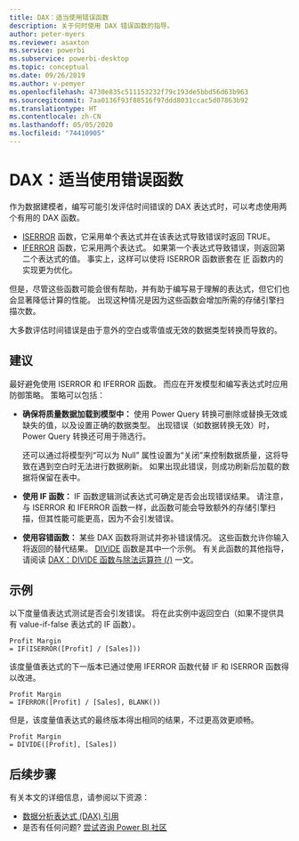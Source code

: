 ```yaml
---
title: DAX：适当使用错误函数
description: 关于何时使用 DAX 错误函数的指导。
author: peter-myers
ms.reviewer: asaxton
ms.service: powerbi
ms.subservice: powerbi-desktop
ms.topic: conceptual
ms.date: 09/26/2019
ms.author: v-pemyer
ms.openlocfilehash: 4730e835c511153232f79c193de5bbd56d63b963
ms.sourcegitcommit: 7aa0136f93f88516f97ddd8031ccac5d07863b92
ms.translationtype: HT
ms.contentlocale: zh-CN
ms.lasthandoff: 05/05/2020
ms.locfileid: "74410905"
---
```

# <a name="dax-appropriate-use-of-error-functions"></a>DAX：适当使用错误函数

作为数据建模者，编写可能引发评估时间错误的 DAX 表达式时，可以考虑使用两个有用的 DAX 函数。

- [ISERROR](/dax/iserror-function-dax) 函数，它采用单个表达式并在该表达式导致错误时返回 TRUE。
- [IFERROR](/dax/iferror-function-dax) 函数，它采用两个表达式。 如果第一个表达式导致错误，则返回第二个表达式的值。 事实上，这样可以使将 ISERROR 函数嵌套在 [IF](/dax/if-function-dax) 函数内的实现更为优化。

但是，尽管这些函数可能会很有帮助，并有助于编写易于理解的表达式，但它们也会显著降低计算的性能。 出现这种情况是因为这些函数会增加所需的存储引擎扫描次数。

大多数评估时间错误是由于意外的空白或零值或无效的数据类型转换而导致的。

## <a name="recommendations"></a>建议

最好避免使用 ISERROR 和 IFERROR 函数。 而应在开发模型和编写表达式时应用防御策略。 策略可以包括：

- **确保将质量数据加载到模型中：** 使用 Power Query 转换可删除或替换无效或缺失的值，以及设置正确的数据类型。 出现错误（如数据转换无效）时，Power Query 转换还可用于筛选行。

    还可以通过将模型列“可以为 Null”  属性设置为“关闭”来控制数据质量，这将导致在遇到空白时无法进行数据刷新。 如果出现此错误，则成功刷新后加载的数据将保留在表中。
- **使用 IF 函数：** IF 函数逻辑测试表达式可确定是否会出现错误结果。 请注意，与 ISERROR 和 IFERROR 函数一样，此函数可能会导致额外的存储引擎扫描，但其性能可能更高，因为不会引发错误。
- **使用容错函数：** 某些 DAX 函数将测试并弥补错误情况。 这些函数允许你输入将返回的替代结果。 [DIVIDE](/dax/divide-function-dax) 函数是其中一个示例。 有关此函数的其他指导，请阅读 [DAX：DIVIDE 函数与除法运算符 (/)](dax-divide-function-operator.md) 一文。

## <a name="example"></a>示例

以下度量值表达式测试是否会引发错误。 将在此实例中返回空白（如果不提供具有 value-if-false 表达式的 IF 函数）。

```dax
Profit Margin
= IF(ISERROR([Profit] / [Sales]))
```

该度量值表达式的下一版本已通过使用 IFERROR 函数代替 IF 和 ISERROR 函数得以改进。

```dax
Profit Margin
= IFERROR([Profit] / [Sales], BLANK())
```

但是，该度量值表达式的最终版本得出相同的结果，不过更高效更顺畅。

```dax
Profit Margin
= DIVIDE([Profit], [Sales])
```

## <a name="next-steps"></a>后续步骤

有关本文的详细信息，请参阅以下资源：

- [数据分析表达式 (DAX) 引用](/dax/)
- 是否有任何问题? [尝试咨询 Power BI 社区](https://community.powerbi.com/)
